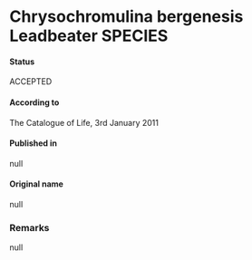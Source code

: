 Chrysochromulina bergenesis Leadbeater SPECIES
=======

#### Status
ACCEPTED

#### According to
The Catalogue of Life, 3rd January 2011

#### Published in
null

#### Original name
null

### Remarks
null